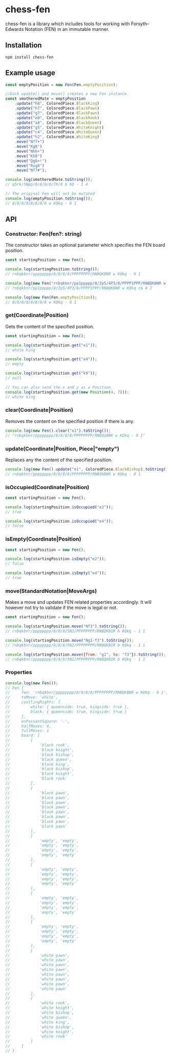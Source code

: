 # chess-fen
chess-fen is a library which includes tools for working with Forsyth–Edwards Notation (FEN) in an immutable manner.

## Installation
``npm install chess-fen``

## Example usage
````javascript
const emptyPosition = new Fen(Fen.emptyPosition);

//Each update() and move() creates a new Fen instance.
const smotheredMate = emptyPosition
    .update("h8", ColoredPiece.BlackKing)
    .update("h7", ColoredPiece.BlackPawn)
    .update("g7", ColoredPiece.BlackPawn)
    .update("e8", ColoredPiece.BlackRook)
    .update("a8", ColoredPiece.BlackQueen)
    .update("g5", ColoredPiece.WhiteKnight)
    .update("c4", ColoredPiece.WhiteQueen)
    .update("h2", ColoredPiece.WhiteKing)
    .move("Nf7+")
    .move("Kg8")
    .move("Nh6+")
    .move("Kh8")
    .move("Qg8+!")
    .move("Rxg8")
    .move("Nf7#");

console.log(smotheredMate.toString());
// q5rk/5Npp/8/8/8/8/7K/8 b KQ - 1 4

// The original Fen will not be mutated
console.log(emptyPosition.toString());
// 8/8/8/8/8/8/8/8 w KQkq - 0 1
````

## API
### Constructor: Fen(fen?: string)
The constructor takes an optional parameter which specifies the FEN board position.
````javascript
const startingPosition = new Fen();

console.log(startingPosition.toString());
// rnbqkbnr/pppppppp/8/8/8/8/PPPPPPPP/RNBQKBNR w KQkq - 0 1

console.log(new Fen("rnbqkbnr/pp1ppppp/8/2p5/4P3/8/PPPP1PPP/RNBQKBNR w KQkq c6 0 2").toString());
// rnbqkbnr/pp1ppppp/8/2p5/4P3/8/PPPP1PPP/RNBQKBNR w KQkq c6 0 2

console.log(new Fen(Fen.emptyPosition));
// 8/8/8/8/8/8/8/8 w KQkq - 0 1
````

### get(Coordinate|Position)
Gets the content of the specified position.
````javascript
const startingPosition = new Fen();

console.log(startingPosition.get("e1"));
// white king

console.log(startingPosition.get("e4"));
// empty

console.log(startingPosition.get("k9"));
// null

// You can also send the x and y as a Position.
console.log(startingPosition.get(new Position(4, 7)));
// white king
````

### clear(Coordinate|Position)
Removes the content on the specified position if there is any.
````javascript
console.log(new Fen().clear("e1").toString());
// "rnbqkbnr/pppppppp/8/8/8/8/PPPPPPPP/RNBQ1BNR w KQkq - 0 1"
````

### update(Coordinate|Position, Piece|"empty")
Replaces any the content of the specified position.
````javascript
console.log(new Fen().update("e1", ColoredPiece.BlackBishop).toString());
// rnbqkbnr/pppppppp/8/8/8/8/PPPPPPPP/RNBQbBNR w KQkq - 0 1
````

### isOccupied(Coordinate|Position)
````javascript
const startingPosition = new Fen();

console.log(startingPosition.isOccupied("e2"));
// true

console.log(startingPosition.isOccupied("e4"));
// false
````

### isEmpty(Coordinate|Position)
````javascript
const startingPosition = new Fen();

console.log(startingPosition.isEmpty("e2"));
// false

console.log(startingPosition.isEmpty("e4"));
// true
````

### move(StandardNotation|MoveArgs)
Makes a move and updates FEN related properties accordingly. It will however not try to validate if the move is legal or not.
````javascript
const startingPosition = new Fen();

console.log(startingPosition.move("Nf3").toString());
// rnbqkbnr/pppppppp/8/8/8/5N2/PPPPPPPP/RNBQKB1R b KQkq - 1 1

console.log(startingPosition.move("Ng1-f3").toString());
// rnbqkbnr/pppppppp/8/8/8/5N2/PPPPPPPP/RNBQKB1R b KQkq - 1 1

console.log(startingPosition.move({from: "g1", to: "f3"}).toString());
// rnbqkbnr/pppppppp/8/8/8/5N2/PPPPPPPP/RNBQKB1R b KQkq - 1 1
````

### Properties
````javascript
console.log(new Fen());
// Fen {
//     fen: 'rnbqkbnr/pppppppp/8/8/8/8/PPPPPPPP/RNBQKBNR w KQkq - 0 1',
//     toMove: 'white',
//     castlingRights: {
//         white: { queenside: true, kingside: true },
//         black: { queenside: true, kingside: true }
//     },
//     enPassantSquare: '-',
//     halfMoves: 0,
//     fullMoves: 1
//     board: [
//         [
//             'black rook',
//             'black knight',
//             'black bishop',
//             'black queen',
//             'black king',
//             'black bishop',
//             'black knight',
//             'black rook'
//         ],
//         [
//             'black pawn',
//             'black pawn',
//             'black pawn',
//             'black pawn',
//             'black pawn',
//             'black pawn',
//             'black pawn',
//             'black pawn'
//         ],
//         [
//             'empty', 'empty',
//             'empty', 'empty',
//             'empty', 'empty',
//             'empty', 'empty'
//         ],
//         [
//             'empty', 'empty',
//             'empty', 'empty',
//             'empty', 'empty',
//             'empty', 'empty'
//         ],
//         [
//             'empty', 'empty',
//             'empty', 'empty',
//             'empty', 'empty',
//             'empty', 'empty'
//         ],
//         [
//             'empty', 'empty',
//             'empty', 'empty',
//             'empty', 'empty',
//             'empty', 'empty'
//         ],
//         [
//             'white pawn',
//             'white pawn',
//             'white pawn',
//             'white pawn',
//             'white pawn',
//             'white pawn',
//             'white pawn',
//             'white pawn'
//         ],
//         [
//             'white rook',
//             'white knight',
//             'white bishop',
//             'white queen',
//             'white king',
//             'white bishop',
//             'white knight',
//             'white rook'
//         ]
//     ]
// }
````

